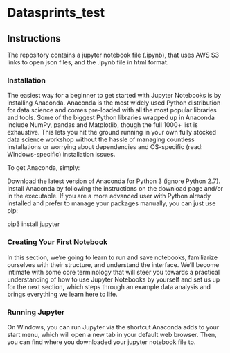 # Datasprints_test

## Instructions

The repository contains a jupyter notebook file (.ipynb), that uses AWS S3 links to open json files, and the .ipynb file in html format. 

### Installation

The easiest way for a beginner to get started with Jupyter Notebooks is by installing Anaconda. Anaconda is the most widely used Python distribution for data science and comes pre-loaded with all the most popular libraries and tools. Some of the biggest Python libraries wrapped up in Anaconda include NumPy, pandas and Matplotlib, though the full 1000+ list is exhaustive. This lets you hit the ground running in your own fully stocked data science workshop without the hassle of managing countless installations or worrying about dependencies and OS-specific (read: Windows-specific) installation issues.

To get Anaconda, simply:

Download the latest version of Anaconda for Python 3 (ignore Python 2.7).
Install Anaconda by following the instructions on the download page and/or in the executable.
If you are a more advanced user with Python already installed and prefer to manage your packages manually, you can just use pip:

pip3 install jupyter

### Creating Your First Notebook

In this section, we’re going to learn to run and save notebooks, familiarize ourselves with their structure, and understand the interface. We’ll become intimate with some core terminology that will steer you towards a practical understanding of how to use Jupyter Notebooks by yourself and set us up for the next section, which steps through an example data analysis and brings everything we learn here to life.

### Running Jupyter

On Windows, you can run Jupyter via the shortcut Anaconda adds to your start menu, which will open a new tab in your default web browser. Then, you can find where you downloaded your jupyter notebook file to. 


